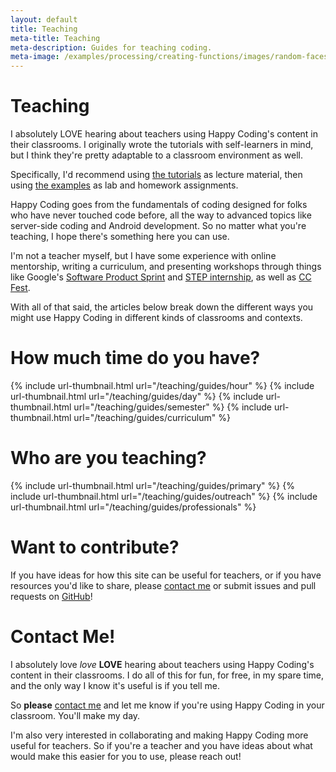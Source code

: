 ```yaml
---
layout: default
title: Teaching
meta-title: Teaching
meta-description: Guides for teaching coding.
meta-image: /examples/processing/creating-functions/images/random-faces-2.png
---
```


# Teaching

I absolutely LOVE hearing about teachers using Happy Coding's content in their classrooms. I originally wrote the tutorials with self-learners in mind, but I think they're pretty adaptable to a classroom environment as well.

Specifically, I'd recommend using [the tutorials](/tutorials) as lecture material, then using [the examples](/examples) as lab and homework assignments.

Happy Coding goes from the fundamentals of coding designed for folks who have never touched code before, all the way to advanced topics like server-side coding and Android development. So no matter what you're teaching, I hope there's something here you can use.

I'm not a teacher myself, but I have some experience with online mentorship, writing a curriculum, and presenting workshops through things like Google's [Software Product Sprint](https://buildyourfuture.withgoogle.com/programs/softwareproductsprint/) and [STEP internship](https://buildyourfuture.withgoogle.com/programs/step/), as well as [CC Fest](http://ccfest.rocks/).

With all of that said, the articles below break down the different ways you might use Happy Coding in different kinds of classrooms and contexts.

# How much time do you have?

{% include url-thumbnail.html url="/teaching/guides/hour" %}
{% include url-thumbnail.html url="/teaching/guides/day" %}
{% include url-thumbnail.html url="/teaching/guides/semester" %}
{% include url-thumbnail.html url="/teaching/guides/curriculum" %}

# Who are you teaching?

{% include url-thumbnail.html url="/teaching/guides/primary" %}
{% include url-thumbnail.html url="/teaching/guides/outreach" %}
{% include url-thumbnail.html url="/teaching/guides/professionals" %}

# Want to contribute?

If you have ideas for how this site can be useful for teachers, or if you have resources you'd like to share, please [contact me](/about/contact) or submit issues and pull requests on [GitHub](https://github.com/KevinWorkman/HappyCoding/wiki/Contributing)!

# Contact Me!

I absolutely love *love* **LOVE** hearing about teachers using Happy Coding's content in their classrooms. I do all of this for fun, for free, in my spare time, and the only way I know it's useful is if you tell me.

So **please** [contact me](/about/contact) and let me know if you're using Happy Coding in your classroom. You'll make my day.

I'm also very interested in collaborating and making Happy Coding more useful for teachers. So if you're a teacher and you have ideas about what would make this easier for you to use, please reach out!